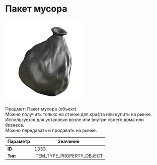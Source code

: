 # Пакет мусора

![Item Image](../img/1333.webp?raw=true)

Предмет: Пакет мусора (объект)<br>Можно получить только на станке для крафта или купить на рынке.<br>Используется для установки возле или внутри своего дома или бизнеса.<br>Можно передавать и продавать на рынке.


| Параметр | Значение |
|----------|----------|
| **ID** | 1333 |
| **Тип** | ITEM_TYPE_PROPERTY_OBJECT |


